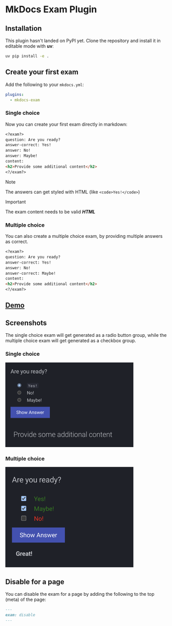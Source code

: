 # MkDocs Exam Plugin

## Installation

This plugin hasn't landed on PyPI yet. Clone the repository and install it in editable mode with **uv**:

```bash
uv pip install -e .
```

## Create your first exam

Add the following to your `mkdocs.yml`:

```yaml
plugins:
  - mkdocs-exam
```

### Single choice

Now you can create your first exam directly in markdown:

```markdown
<?exam?>
question: Are you ready?
answer-correct: Yes!
answer: No!
answer: Maybe!
content:
<h2>Provide some additional content</h2>
<?/exam?>
```

> [!NOTE]
> The answers can get styled with HTML (like `<code>Yes!</code>`)

> [!IMPORTANT]
> The exam content needs to be valid **_HTML_**

### Multiple choice

You can also create a multiple choice exam, by providing multiple answers as correct.

```markdown
<?exam?>
question: Are you ready?
answer-correct: Yes!
answer: No!
answer-correct: Maybe!
content:
<h2>Provide some additional content</h2>
<?/exam?>
```

## [Demo](https://kjanat.github.io/mkdocs-exam/)

## Screenshots

The single choice exam will get generated as a radio button group, while the multiple choice exam will get generated as a checkbox group.

### Single choice

<img src="assets/images/exam.png" width="400rem">

### Multiple choice

<img src="assets/images/exam-multi.png" width="400rem">

## Disable for a page

You can disable the exam for a page by adding the following to the top (meta) of the page:

```markdown
---
exam: disable
---
```
